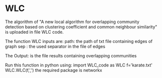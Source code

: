 # WLC


The algorithm of "A new local algorithm for overlapping community detection based on clustering coefficient and common neighbour similarity" is uploaded in file WLC code.

The function WLC  inputs are: path: the path of txt file containing edges of graph
    sep : the used separator in the file of edges

The Output: is the file results containing overlapping communities

 Run this function in python using: 
 import WLC_code as WLC
 f='karate.txt'
 WLC.WLC(f,',')
 the required package is networkx 
